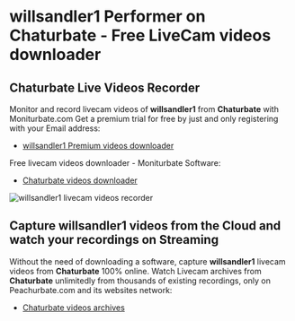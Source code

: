 # willsandler1 Performer on Chaturbate - Free LiveCam videos downloader

## Chaturbate Live Videos Recorder

Monitor and record livecam videos of **willsandler1** from **Chaturbate** with Moniturbate.com
Get a premium trial for free by just and only registering with your Email address:
* [willsandler1 Premium videos downloader](https://moniturbate.com/request-demo-licence-key.html)

Free livecam videos downloader - Moniturbate Software:
* [Chaturbate videos downloader](https://moniturbate.com/moniturbate-download-software.html)

![willsandler1 livecam videos recorder](https://peachurnet.com/templates/moniturbate-software.png)


## Capture willsandler1 videos from the Cloud and watch your recordings on Streaming

Without the need of downloading a software, capture **willsandler1** livecam videos from **Chaturbate** 100% online.
Watch Livecam archives from **Chaturbate** unlimitedly from thousands of existing recordings, only on Peachurbate.com and its websites network:
* [Chaturbate videos archives](https://peachurnet.com/)